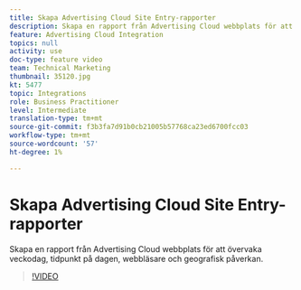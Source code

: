 ```yaml
---
title: Skapa Advertising Cloud Site Entry-rapporter
description: Skapa en rapport från Advertising Cloud webbplats för att övervaka veckodag, tidpunkt på dagen, webbläsare och geografisk påverkan.
feature: Advertising Cloud Integration
topics: null
activity: use
doc-type: feature video
team: Technical Marketing
thumbnail: 35120.jpg
kt: 5477
topic: Integrations
role: Business Practitioner
level: Intermediate
translation-type: tm+mt
source-git-commit: f3b3fa7d91b0cb21005b57768ca23ed6700fcc03
workflow-type: tm+mt
source-wordcount: '57'
ht-degree: 1%

---
```



# Skapa Advertising Cloud Site Entry-rapporter

Skapa en rapport från Advertising Cloud webbplats för att övervaka veckodag, tidpunkt på dagen, webbläsare och geografisk påverkan.

>[!VIDEO](https://video.tv.adobe.com/v/35120/?quality=12&learn=on)
